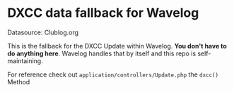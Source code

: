 # DXCC data fallback for Wavelog

Datasource: Clublog.org

This is the fallback for the DXCC Update within Wavelog. **You don't have to do anything here**. Wavelog handles that by itself and this repo is self-maintaining.

For reference check out `application/controllers/Update.php` the `dxcc()` Method
